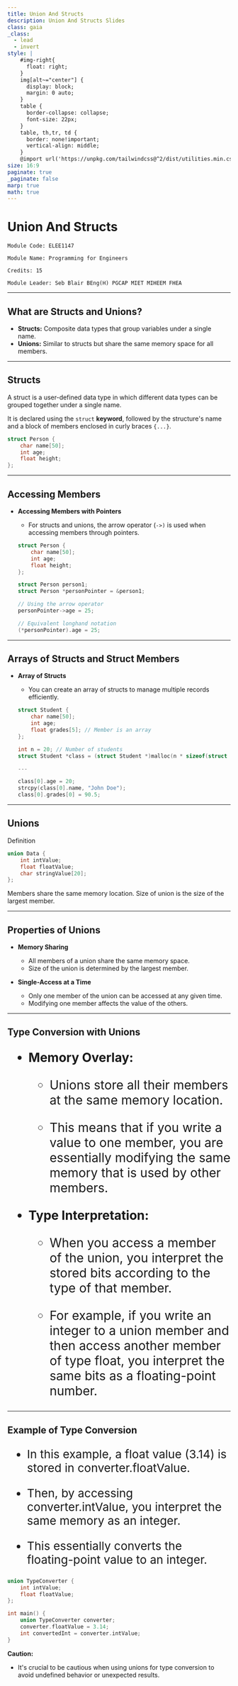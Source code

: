 ```yaml
---
title: Union And Structs
description: Union And Structs Slides
class: gaia
_class:
  - lead
  - invert
style: |
    #img-right{
      float: right;
    }
    img[alt~="center"] {
      display: block;
      margin: 0 auto;
    }
    table {
      border-collapse: collapse;
      font-size: 22px;
    }
    table, th,tr, td {
      border: none!important;
      vertical-align: middle;
    }
    @import url('https://unpkg.com/tailwindcss@^2/dist/utilities.min.css');
size: 16:9
paginate: true
_paginate: false
marp: true
math: true
---
```


# Union And Structs

    Module Code: ELEE1147

    Module Name: Programming for Engineers

    Credits: 15

    Module Leader: Seb Blair BEng(H) PGCAP MIET MIHEEM FHEA

---

## What are Structs and Unions?

- **Structs:** Composite data types that group variables under a single name.
- **Unions:** Similar to structs but share the same memory space for all members.

---

## Structs

A struct is a user-defined data type in which different data types can be grouped together under a single name.

It is declared using the `struct` **keyword**, followed by the structure's name and a block of members enclosed in curly braces `{...}`.

```c
struct Person {
    char name[50];
    int age;
    float height;
};
```

---

## Accessing Members

- **Accessing Members with Pointers**
  - For structs and unions, the arrow operator (`->)` is used when accessing members through pointers.

  ```c
  struct Person {
      char name[50];
      int age;
      float height;
  };

  struct Person person1;
  struct Person *personPointer = &person1;

  // Using the arrow operator
  personPointer->age = 25;

  // Equivalent longhand notation
  (*personPointer).age = 25;
  ```

--- 

## Arrays of Structs and Struct Members

- **Array of Structs**
  - You can create an array of structs to manage multiple records efficiently.

  ```c
  struct Student {
      char name[50];
      int age;
      float grades[5]; // Member is an array
  };

  int n = 20; // Number of students
  struct Student *class = (struct Student *)malloc(n * sizeof(struct Student));

  --- 

  class[0].age = 20;
  strcpy(class[0].name, "John Doe");
  class[0].grades[0] = 90.5;

  ```

--- 
## Unions
Definition

```c
union Data {
    int intValue;
    float floatValue;
    char stringValue[20];
};
```

Members share the same memory location.
Size of union is the size of the largest member.

--- 

## Properties of Unions

- **Memory Sharing**
  - All members of a union share the same memory space.
  - Size of the union is determined by the largest member.

- **Single-Access at a Time**
  - Only one member of the union can be accessed at any given time.
  - Modifying one member affects the value of the others.

---

## Type Conversion with Unions

<div style="font-size:28px">

- **Memory Overlay:**

  - Unions store all their members at the same memory location.

  - This means that if you write a value to one member, you are essentially modifying the same memory that is used by other members.

- **Type Interpretation:**

  - When you access a member of the union, you interpret the stored bits according to the type of that member.

  - For example, if you write an integer to a union member and then access another member of type float, you interpret the same bits as a floating-point number.

</div>

---

## Example of Type Conversion

<div class="grid grid-cols-2 gap-4">


<div style="font-size:26px">

- In this example, a float value (3.14) is stored in converter.floatValue.

- Then, by accessing converter.intValue, you interpret the same memory as an integer.

- This essentially converts the floating-point value to an integer.

</div>

<div>

```c
union TypeConverter {
    int intValue;
    float floatValue;
};

int main() {
    union TypeConverter converter;
    converter.floatValue = 3.14;
    int convertedInt = converter.intValue;
}
```

</div>

</div>

**Caution:**

- It's crucial to be cautious when using unions for type conversion to avoid undefined behavior or unexpected results.